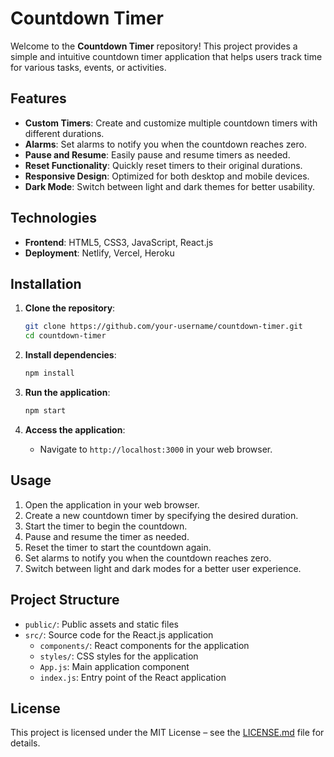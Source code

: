 # Countdown Timer

Welcome to the **Countdown Timer** repository! This project provides a simple and intuitive countdown timer application that helps users track time for various tasks, events, or activities.

## Features

- **Custom Timers**: Create and customize multiple countdown timers with different durations.
- **Alarms**: Set alarms to notify you when the countdown reaches zero.
- **Pause and Resume**: Easily pause and resume timers as needed.
- **Reset Functionality**: Quickly reset timers to their original durations.
- **Responsive Design**: Optimized for both desktop and mobile devices.
- **Dark Mode**: Switch between light and dark themes for better usability.

## Technologies

- **Frontend**: HTML5, CSS3, JavaScript, React.js
- **Deployment**: Netlify, Vercel, Heroku

## Installation

1. **Clone the repository**:
   ```bash
   git clone https://github.com/your-username/countdown-timer.git
   cd countdown-timer
   ```

2. **Install dependencies**:
   ```bash
   npm install
   ```

3. **Run the application**:
   ```bash
   npm start
   ```

4. **Access the application**:
   - Navigate to `http://localhost:3000` in your web browser.

## Usage

1. Open the application in your web browser.
2. Create a new countdown timer by specifying the desired duration.
3. Start the timer to begin the countdown.
4. Pause and resume the timer as needed.
5. Reset the timer to start the countdown again.
6. Set alarms to notify you when the countdown reaches zero.
7. Switch between light and dark modes for a better user experience.

## Project Structure

- `public/`: Public assets and static files
- `src/`: Source code for the React.js application
  - `components/`: React components for the application
  - `styles/`: CSS styles for the application
  - `App.js`: Main application component
  - `index.js`: Entry point of the React application

## License

This project is licensed under the MIT License – see the [LICENSE.md](LICENSE.md) file for details.
